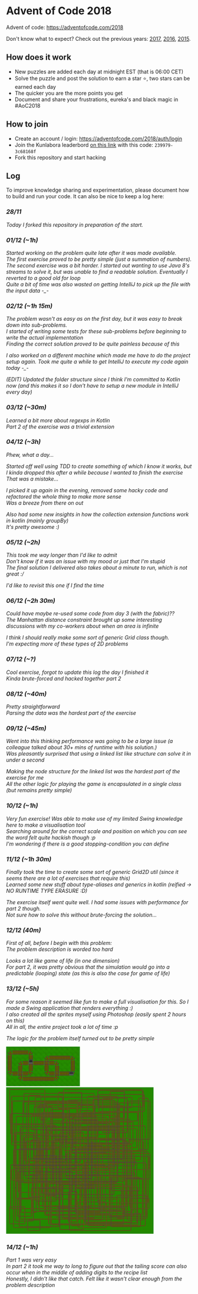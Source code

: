 # Advent of Code 2018

Advent of code: https://adventofcode.com/2018

Don't know what to expect? Check out the previous years: [2017](https://adventofcode.com/2017), [2016](https://adventofcode.com/2016), [2015](https://adventofcode.com/2015).

## How does it work

- New puzzles are added each day at midnight EST (that is 06:00 CET)
- Solve the puzzle and post the solution to earn a star :star:,​ two stars can be earned each day
- The quicker you are the more points you get
- Document and share your frustrations, eureka's and black magic in #AoC2018

## How to join

- Create an account / login: https://adventofcode.com/2018/auth/login
- Join the Kunlabora leaderbord [on this link](https://adventofcode.com/2018/leaderboard/private) with this code: `239979-3c68168f`
- Fork this repository and start hacking

## Log

To improve knowledge sharing and experimentation, please document how to build and run your code. It can also be nice to keep a log here:

### _28/11_

_Today I forked this repository in preparation of the start._

### _01/12 (~1h)_ 

_Started working on the problem quite late after it was made available._  
_The first exercise proved to be pretty simple (just a summation of numbers)._  
_The second exercise was a bit harder. I started out wanting to use Java 8's streams to solve it, but was unable to find a readable solution. Eventually I reverted to a good old for loop_  
_Quite a bit of time was also wasted on getting IntelliJ to pick up the file with the input data -\_-_

### _02/12 (~1h 15m)_

_The problem wasn't as easy as on the first day, but it was easy to break down into sub-problems._  
_I started of writing some tests for these sub-problems before beginning to write the actual implementation_  
_Finding the correct solution proved to be quite painless because of this_  

_I also worked on a different machine which made me have to do the project setup again. Took me quite a while to get IntelliJ to execute my code again today -\_-_

_(EDIT) Updated the folder structure since I think I'm committed to Kotlin now (and this makes it so I don't have to setup a new module in IntelliJ every day)_

### _03/12 (~30m)_

_Learned a bit more about regexps in Kotlin_   
_Part 2 of the exercise was a trivial extension_

### _04/12 (~3h)_

_Phew, what a day..._  

_Started off well using TDD to create something of which I know it works, but I kinda dropped this after a while because I wanted to finish the exercise_  
_That was a mistake..._
  
_I picked it up again in the evening, removed some hacky code and refactored the whole thing to make more sense_  
_Was a breeze from there on out_

_Also had some new insights in how the collection extension functions work in kotlin (mainly groupBy)_  
_It's pretty awesome :)_

### _05/12 (~2h)_

_This took me way longer than I'd like to admit_  
_Don't know if it was an issue with my mood or just that I'm stupid_  
_The final solution I delivered also takes about a minute to run, which is not great :/_

_I'd like to revisit this one if I find the time_

### _06/12 (~2h 30m)_

_Could have maybe re-used some code from day 3 (with the fabric)??_  
_The Manhattan distance constraint brought up some interesting discussions with my co-workers about when an area is infinite_

_I think I should really make some sort of generic Grid class though._   
_I'm expecting more of these types of 2D problems_

### _07/12 (~?)_

_Cool exercise, forgot to update this log the day I finished it_  
_Kinda brute-forced and hacked together part 2_

### _08/12 (~40m)_

_Pretty straightforward_   
_Parsing the data was the hardest part of the exercise_

### _09/12 (~45m)_

_Went into this thinking performance was going to be a large issue (a colleague talked about 30+ mins of runtime with his solution.)_  
_Was pleasantly surprised that using a linked list like structure can solve it in under a second_  

_Making the node structure for the linked list was the hardest part of the exercise for me_  
_All the other logic for playing the game is encapsulated in a single class (but remains pretty simple)_

### _10/12 (~1h)_

_Very fun exercise! Was able to make use of my limited Swing knowledge here to make a visualisation tool_  
_Searching around for the correct scale and position on which you can see the word felt quite hackish though :p_  
_I'm wondering if there is a good stopping-condition you can define_

### _11/12 (~1h 30m)_

_Finally took the time to create some sort of generic Grid2D util (since it seems there are a lot of exercises that require this)_  
_Learned some new stuff about type-aliases and generics in kotlin (reified -> NO RUNTIME TYPE ERASURE :D)_  

_The exercise itself went quite well. I had some  issues with performance for part 2 though._  
_Not sure how to solve this without brute-forcing the solution..._

### _12/12 (40m)_

_First of all, before I begin with this problem:_  
_The problem description is worded too hard_

_Looks a lot like game of life (in one dimension)_  
_For part 2, it was pretty obvious that the simulation would go into a predictable (looping) state (as this is also the case for game of life)_

### _13/12 (~5h)_

_For some reason it seemed like fun to make a full visualisation for this. So I made a Swing application that renders everything :)_  
_I also created all the sprites myself using Photoshop (easily spent 2 hours on this)_  
_All in all, the entire project took a lot of time :p_  

_The logic for the problem itself turned out to be pretty simple_  

<img src="./img/day13-vis.png" style="width: 200px">
<img src="./img/day13-vis2.png" style="width: 400px">

### _14/12 (~1h)_

_Part 1 was very easy_  
_In part 2 it took me way to long to figure out that the tailing score can also occur when in the middle of adding digits to the recipe list_  
_Honestly, I didn't like that catch. Felt like it wasn't clear enough from the problem description_
